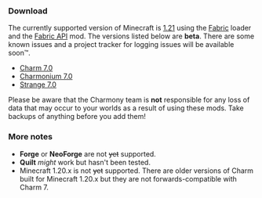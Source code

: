 ### Download

The currently supported version of Minecraft is [1.21](https://minecraft.wiki/w/Java_Edition_1.21) using the [Fabric](https://fabricmc.net/) loader and the [Fabric API](https://modrinth.com/mod/fabric-api/) mod. The versions listed below are **beta**. There are some known issues and a project tracker for logging issues will be available soon&trade;.

- [Charm 7.0](https://charmony.work/files/charm-fabric-1.21-7.0.18.jar)
- [Charmonium 7.0](https://charmony.work/files/charmonium-fabric-1.21-7.0.0.jar)
- [Strange 7.0](https://charmony.work/files/strange-fabric-1.21-7.0.7.jar)

Please be aware that the Charmony team is **not** responsible for any loss of data that may occur to your worlds as a result of using these mods. Take backups of anything before you add them!

### More notes

- **Forge** or **NeoForge** are not ~~yet~~ supported.
- **Quilt** *might* work but hasn't been tested.
- Minecraft 1.20.x is not ~~yet~~ supported. There are older versions of Charm built for Minecraft 1.20.x but they are not forwards-compatible with Charm 7.

